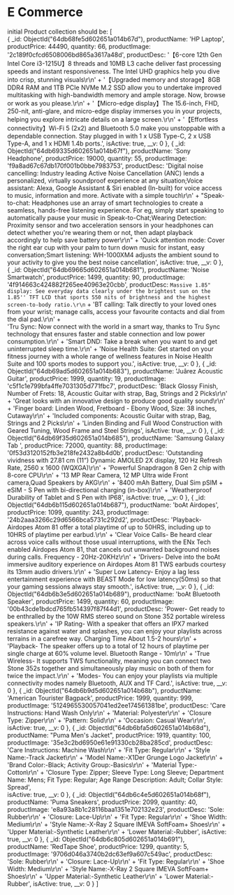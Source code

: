 # E Commerce
initial Product collection should be:
[  
    {
    _id: ObjectId("64db68fe5d602651a014b67d"),
    productName: 'HP Laptop',
    productPrice: 44490,
    quantity: 66,
    productImage: '2c189f0cfcd6508006bd865a3617a48d',
    productDesc: '【6-core 12th Gen Intel Core i3-1215U】8 threads and 10MB L3 cache deliver fast processing speeds and instant responsiveness. The Intel UHD graphics help you dive into crisp, stunning visuals\r\n' +
      '【Upgraded memory and storage】8GB DDR4 RAM and 1TB PCIe NVMe M.2 SSD allow you to undertake improved multitasking with high-bandwidth memory and ample storage. Now, browse or work as you please.\r\n' +
      '【Micro-edge display】The 15.6-inch, FHD, 250-nit, anti-glare, and micro-edge display immerses you in your projects, helping you explore intricate details on a large screen.\r\n' +
      '【Effortless connectivity】Wi-Fi 5 (2x2) and Bluetooth 5.0 make you unstoppable with a dependable connection. Stay plugged in with 1 x USB Type-C, 2 x USB Type-A, and 1 x HDMI 1.4b ports.',
    isActive: true,
    __v: 0
  },
  {
    _id: ObjectId("64db69335d602651a014b67f"),
    productName: 'Sony Headphone',
    productPrice: 19000,
    quantity: 55,
    productImage: 'f9a8ad67c67db170f001b0bbe7983753',
    productDesc: 'Digital noise cancelling: Industry leading Active Noise Cancellation (ANC) lends a personalized, virtually soundproof experience at any situation;Voice assistant: Alexa, Google Assistant & Siri enabled (In-built) for voice access to music, information and more. Activate with a simple touch\r\n' +
      "Speak-to-chat: Headphones use an array of smart technologies to create a seamless, hands-free listening experience. For eg, simply start speaking to automatically pause your music in Speak-to-Chat;Wearing Detection: Proximity sensor and two acceleration sensors in your headphones can detect whether you're wearing them or not, then adapt playback accordingly to help save battery power\r\n" +
      'Quick attention mode: Cover the right ear cup with your palm to turn down music for instant, easy conversation;Smart listening: WH-1000XM4 adjusts the ambient sound to your activity to give you the best noise cancellation',
    isActive: true,
    __v: 0
  },
  {
    _id: ObjectId("64db69665d602651a014b681"),
    productName: 'Noise Smartwatch',
    productPrice: 1499,
    quantity: 90,
    productImage: '4f914663c424882f265ee40963e20cbb',
    productDesc: `Massive 1.85" display: See everyday data clearly under the brightest sun on the 1.85'' TFT LCD that sports 550 nits of brightness and the highest screen-to-body ratio.\r\n` +
      'BT calling: Talk directly to your loved ones from your wrist; manage calls, access your favourite contacts and dial from the dial pad.\r\n' +       
      'Tru Sync: Now connect with the world in a smart way, thanks to Tru Sync technology that ensures faster and stable connection and low power consumption.\r\n' +
      'Smart DND: Take a break when you want to and get uninterrupted sleep time.\r\n' +
      'Noise Health Suite: Get started on your fitness journey with a whole range of wellness features in Noise Health Suite and 100 sports modes to support you.',
    isActive: true,
    __v: 0
  },
  {
    _id: ObjectId("64db69ad5d602651a014b683"),
    productName: 'Juârez Acoustic Guitar',
    productPrice: 1999,
    quantity: 19,
    productImage: 'c5f1c1e799bfa4ffe7031305d771fbc7',
    productDesc: 'Black Glossy Finish, Number of Frets: 18, Acoustic Guitar with strap, Bag, Strings and 2 Picks\r\n' +
      'Great looks with an innovative design to produce good quality sound\r\n' +
      'Finger board: Linden Wood, Fretboard - Ebony Wood, Size: 38 inches, Cutaway\r\n' +
      'Included components: Acoustic Guitar with strap, Bag, Strings and 2 Picks\r\n' +
      'Linden Binding and Full Wood Construction with Geared Tuning, Wood Frame and Steel Strings',
    isActive: true,
    __v: 0
  },
  {
    _id: ObjectId("64db69f35d602651a014b685"),
    productName: 'Samsung Galaxy Tab ',
    productPrice: 72000,
    quantity: 88,
    productImage: '0f53d3120152fb3e218fe2432a8b4d0b',
    productDesc: 'Outstanding vividness with 27.81 cm (11”) Dynamic AMOLED 2X display, 120 Hz Refresh Rate, 2560 x 1600 (WQXGA)\r\n' +
      'Powerful Snapdragon 8 Gen 2 chip with 8-core CPU\r\n' +
      '13 MP Rear Camera,  12 MP Ultra wide Front camera,Quad Speakers by AKG\r\n' +
      '8400 mAh Battery, Dual Sim pSIM + eSIM - S Pen with bi-directional charging (in-box)\r\n' +
      'Weatherproof Durability of Tablet and S Pen with IP68',
    isActive: true,
    __v: 0
  },
  {
    _id: ObjectId("64db6b115d602651a014b687"),
    productName: 'boAt Airdopes',
    productPrice: 1099,
    quantity: 243,
    productImage: '24b2aaa3266c29d6566bca5731c292d2',
    productDesc: 'Playback- Airdopes Atom 81 offer a total playtime of up to 50HRS, including up to 10HRS of playtime per earbud.\r\n' +
      'Clear Voice Calls- Be heard clear across voice calls without those usual interruptions, with the ENx Tech enabled Airdopes Atom 81, that cancels out unwanted background noises during calls. Frequency - 20Hz-20KHz\r\n' +
      'Drivers- Delve into the boAt immersive auditory experience on Airdopes Atom 81 TWS earbuds courtesy its 13mm audio drivers.\r\n' +
      'Super Low Latency- Enjoy a lag less entertainment experience with BEAST Mode for low latency(50ms) so that your gaming sessions always stay smooth.',
    isActive: true,
    __v: 0
  },
  {
    _id: ObjectId("64db6b3e5d602651a014b689"),
    productName: 'boAt Bluetooth Speaker',
    productPrice: 1499,
    quantity: 60,
    productImage: '00b43cde1bdcd765fb514397f87f44d1',
    productDesc: 'Power- Get ready to be enthralled by the 10W RMS stereo sound on Stone 352 portable wireless speakers.\r\n' +
      'IP Rating- With a speaker that offers an IPX7 marked resistance against water and splashes, you can enjoy your playlists across terrains in a carefree way. Charging Time About 1.5-2 hours\r\n' +
      'Playback- The speaker offers up to a total of 12 hours of playtime per single charge at 60% volume level. Bluetooth Range - 10m\r\n' +
      'True Wireless- It supports TWS functionality, meaning you can connect two Stone 352s together and simultaneously play music on both of them for twice the impact.\r\n' +
      'Modes- You can enjoy your playlists via multiple connectivity modes namely Bluetooth, AUX and TF Card.',
    isActive: true,
    __v: 0
  },
  {
    _id: ObjectId("64db6b9d5d602651a014b68b"),
    productName: 'American Tourister Bagpack',
    productPrice: 1999,
    quantity: 999,
    productImage: '5124965530057041ed2ee174561381be',
    productDesc: 'Care Instructions: Hand Wash Only\r\n' +
      'Material: Polyester\r\n' +
      'Closure Type: Zipper\r\n' +
      'Pattern: Solid\r\n' +
      'Occasion: Casual Wear\r\n',
    isActive: true,
    __v: 0
  },
  {
    _id: ObjectId("64db6bfa5d602651a014b68d"),
    productName: "Puma Men's Jacket",
    productPrice: 1919,
    quantity: 100,
    productImage: '35e3c2bd6950e61e91330cb28ba285cd',
    productDesc: 'Care Instructions: Machine Wash\r\n' +
      'Fit Type: Regular\r\n' +
      'Style Name:-Track Jacket\r\n' +
      'Model Name:-X1Der Grunge Logo Jacket\r\n' +
      'Brand Color:-Black; Activity Group:-Basics\r\n' +
      'Material Type:-Cotton\r\n' +
      'Closure Type: Zipper; Sleeve Type: Long Sleeve; Department Name: Mens; Fit Type: Regular; Age Range Description: Adult; Collar Style: Spread',      
    isActive: true,
    __v: 0
  },
  {
    _id: ObjectId("64db6c4e5d602651a014b68f"),
    productName: 'Puma Sneakers',
    productPrice: 2099,
    quantity: 40,
    productImage: 'e8a93a8b1c28116baa1351e702132e23',
    productDesc: 'Sole: Rubber\r\n' +
      'Closure: Lace-Up\r\n' +
      'Fit Type: Regular\r\n' +
      'Shoe Width: Medium\r\n' +
      'Style Name:-X-Ray 2 Square IMEVA SoftFoam+ Shoes\r\n' +
      'Upper Material:-Synthetic Leather\r\n' +
      'Lower Material:-Rubber',
    isActive: true,
    __v: 0
  },
  {
    _id: ObjectId("64db6c805d602651a014b691"),
    productName: 'RedTape Shoe',
    productPrice: 1299,
    quantity: 5,
    productImage: '9706d046a3740b2dc63ef9a607c549ac',
    productDesc: 'Sole: Rubber\r\n' +
      'Closure: Lace-Up\r\n' +
      'Fit Type: Regular\r\n' +
      'Shoe Width: Medium\r\n' +
      'Style Name:-X-Ray 2 Square IMEVA SoftFoam+ Shoes\r\n' +
      'Upper Material:-Synthetic Leather\r\n' +
      'Lower Material:-Rubber',
    isActive: true,
    __v: 0
  }
]

 
 
